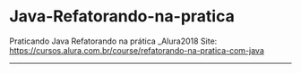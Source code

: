 # Java-Refatorando-na-pratica
Praticando Java Refatorando na prática _Alura2018
Site:
https://cursos.alura.com.br/course/refatorando-na-pratica-com-java
_________________________________________________________________________________________________________________

